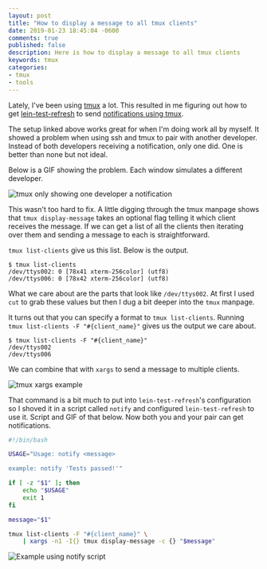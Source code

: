 ```yaml
---
layout: post
title: "How to display a message to all tmux clients"
date: 2019-01-23 18:45:04 -0600
comments: true
published: false
description: Here is how to display a message to all tmux clients
keywords: tmux
categories: 
- tmux
- tools
---
```


<!-- First Draft: 26 minutes -->
<!-- First edits: 14 minutes -->

Lately, I've been using [tmux](https://github.com/tmux/tmux) a lot. This resulted in me figuring out how to get [lein-test-refresh](https://github.com/jakemcc/lein-test-refresh#notifications) to send [notifications using tmux](/blog/2019/01/06/notifications-with-tmux-and-lein-test-refresh/).

The setup linked above works great for when I'm doing work all by myself. It showed a problem when using ssh and tmux to pair with another developer. Instead of both developers receiving a notification, only one did. One is better than none but not ideal.

Below is a GIF showing the problem. Each window simulates a different developer.

![tmux only showing one developer a notification](/images/tmux-pair-fail.gif)

This wasn't too hard to fix. A little digging through the tmux manpage shows that `tmux display-message` takes an optional flag telling it which client receives the message. If we can get a list of all the clients then iterating over them and sending a message to each is straightforward.

`tmux list-clients` give us this list. Below is the output.

```
$ tmux list-clients
/dev/ttys002: 0 [78x41 xterm-256color] (utf8)
/dev/ttys006: 0 [78x42 xterm-256color] (utf8)
```

What we care about are the parts that look like `/dev/ttys002`. At first I used `cut` to grab these values but then I dug a bit deeper into the `tmux` manpage.

It turns out that you can specify a format to `tmux list-clients`. Running `tmux list-clients -F "#{client_name}"` gives us the output we care about.

```
$ tmux list-clients -F "#{client_name}"
/dev/ttys002
/dev/ttys006
```

We can combine that with `xargs` to send a message to multiple clients.

![tmux xargs example](/images/tmux-xargs-example.gif)

That command is a bit much to put into `lein-test-refresh`'s configuration so I shoved it in a script called `notify` and configured `lein-test-refresh` to use it. Script and GIF of that below. Now both you and your pair can get notifications.

```bash
#!/bin/bash

USAGE="Usage: notify <message>

example: notify 'Tests passed!'"

if [ -z "$1" ]; then
    echo "$USAGE"
    exit 1
fi

message="$1"

tmux list-clients -F "#{client_name}" \
    | xargs -n1 -I{} tmux display-message -c {} "$message"
```

![Example using notify script](/images/tmux-notify-script.gif)


